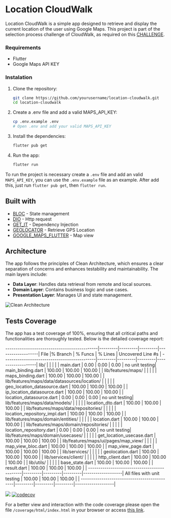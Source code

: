 # Location CloudWalk

Location CloudWalk is a simple app designed to retrieve and display the current location of the user using Google Maps. This project is part of the selection process challenge of CloudWalk, as required on this [CHALLENGE](https://t.lever-analytics.com/email-link?dest=https%3A%2F%2Fgist.github.com%2Fcloudwalk-tests%2F0945f56177d3498d38cd9002d96fda4f&eid=1f7cd724-8ef4-476b-9502-abd5392a2c37&idx=2&token=pn02_ZmyKa6tSIAHeZg1sJeVCng).

### Requirements

- Flutter
- Google Maps API KEY

### Instalation

1. Clone the repository:
   ```bash
   git clone https://github.com/yourusername/location-cloudwalk.git
   cd location-cloudwalk
    ```

2. Create a .env file and add a valid MAPS_API_KEY:
    ```bash
    cp .env.example .env
    # Open .env and add your valid MAPS_API_KEY
    ```
3. Install the dependencies:
    ```bash
    flutter pub get
    ```

4. Run the app:
    ```bash
    flutter run
    ```


To run the project is necessary create a `.env` file and add an valid `MAPS_API_KEY`, you can use the `.env.example` file as an example.
After add this, just run `flutter pub get`, then `flutter run`.

## Built with

- [BLOC](https://pub.dev/packages/flutter_bloc) - State management
- [DIO](https://pub.dev/packages/dio) - Http request
- [GET_IT](https://pub.dev/packages/get_it) - Dependency Injection
- [GEOLOCATOR](https://pub.dev/packages/geolocator) - Retrieve GPS Location
- [GOOGLE_MAPS_FLUTTER](https://pub.dev/packages/google_maps_flutter) - Map view

## Architecture

The app follows the principles of Clean Architecture, which ensures a clear separation of concerns and enhances testability and maintainability. The main layers include:

- **Data Layer**: Handles data retrieval from remote and local sources.
- **Domain Layer**: Contains business logic and use cases.
- **Presentation Layer**: Manages UI and state management.

![Clean Architecture](https://blog.codemagic.io/uploads/2023/03/clean-architecture-explored/clean_architecture_flutter_reso_coder.webp)

## Tests Coverage

The app has a test coverage of 100%, ensuring that all critical paths and functionalities are thoroughly tested. Below is the detailed coverage report:

---------------------------------------------|---------|---------|---------|-------------------|
File                                         |% Branch | % Funcs | % Lines | Uncovered Line #s |
---------------------------------------------|---------|---------|---------|-------------------|
lib/                                         |         |         |         |                   |
 main.dart                                   |    0.00 |    0.00 |    0.00 |    no unit testing|
 main_binding.dart                           |  100.00 |  100.00 |  100.00 |                   |
lib/features/maps/                           |         |         |         |                   |
 maps_binding.dart                           |  100.00 |  100.00 |  100.00 |                   |
lib/features/maps/data/datasources/location/ |         |         |         |                   |
 geo_location_datasource.dart                |  100.00 |  100.00 |  100.00 |                   |
 ip_location_datasource.dart                 |  100.00 |  100.00 |  100.00 |                   |
 location_datasource.dart                    |    0.00 |    0.00 |    0.00 |    no unit testing|
lib/features/maps/data/models/               |         |         |         |                   |
 location_dto.dart                           |  100.00 |  100.00 |  100.00 |                   |
lib/features/maps/data/repositories/         |         |         |         |                   |
 location_repository_impl.dart               |  100.00 |  100.00 |  100.00 |                   |
lib/features/maps/domain/entities/           |         |         |         |                   |
 location.dart                               |  100.00 |  100.00 |  100.00 |                   |
lib/features/maps/domain/repositories/       |         |         |         |                   |
 location_repository.dart                    |    0.00 |    0.00 |    0.00 |    no unit testing|
lib/features/maps/domain/usecases/           |         |         |         |                   |
 get_location_usecase.dart                   |  100.00 |  100.00 |  100.00 |                   |
lib/features/maps/ui/pages/map_view/         |         |         |         |                   |
 map_view_bloc.dart                          |  100.00 |  100.00 |  100.00 |                   |
 map_view_page.dart                          |  100.00 |  100.00 |  100.00 |                   |
lib/services/                                |         |         |         |                   |
 geolocation.dart                            |  100.00 |  100.00 |  100.00 |                   |
lib/services/client/                         |         |         |         |                   |
 http_client.dart                            |  100.00 |  100.00 |  100.00 |                   |
lib/utils/                                   |         |         |         |                   |
 base_state.dart                             |  100.00 |  100.00 |  100.00 |                   |
 result.dart                                 |  100.00 |  100.00 |  100.00 |                   |
---------------------------------------------|---------|---------|---------|-------------------|
 All files with unit testing                 |  100.00 |  100.00 |  100.00 |                   |
---------------------------------------------|---------|---------|---------|-------------------|

![](https://codecov.io/github/Leleocastro/location-cloudwalk/graphs/icicle.svg?token=JENZNP304D)
[![codecov](https://codecov.io/github/Leleocastro/location-cloudwalk/graph/badge.svg?token=JENZNP304D)](https://codecov.io/github/Leleocastro/location-cloudwalk)

For a better view and interaction with the code coverage please open the file `/coverage/html/index.html` in your browser or access [this link](https://app.codecov.io/github/Leleocastro/location-cloudwalk).
